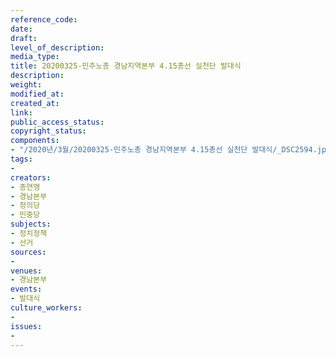 ```yaml
---
reference_code: 
date: 
draft: 
level_of_description: 
media_type: 
title: 20200325-민주노총 경남지역본부 4.15총선 실천단 발대식
description: 
weight: 
modified_at: 
created_at: 
link: 
public_access_status: 
copyright_status: 
components:
- "/2020년/3월/20200325-민주노총 경남지역본부 4.15총선 실천단 발대식/_DSC2594.jpg"
tags:
- 
creators:
- 총연맹
- 경남본부
- 정의당
- 민중당
subjects:
- 정치정책
- 선거
sources:
- 
venues:
- 경남본부
events:
- 발대식
culture_workers:
- 
issues:
- 
---
```

